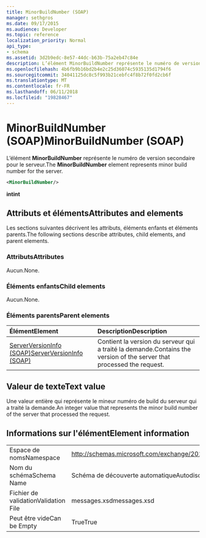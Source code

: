 ```yaml
---
title: MinorBuildNumber (SOAP)
manager: sethgros
ms.date: 09/17/2015
ms.audience: Developer
ms.topic: reference
localization_priority: Normal
api_type:
- schema
ms.assetid: 3d2b9edc-8e57-44dc-b63b-75a2eb47c84e
description: L’élément MinorBuildNumber représente le numéro de version secondaire pour le serveur.
ms.openlocfilehash: 4b6fb9b16bd2b4e2c25d36074c5935135d1794f6
ms.sourcegitcommit: 34041125dc8c5f993b21cebfc4f8b72f0fd2cb6f
ms.translationtype: MT
ms.contentlocale: fr-FR
ms.lasthandoff: 06/11/2018
ms.locfileid: "19828467"
---
```

# <a name="minorbuildnumber-soap"></a><span data-ttu-id="9bc5d-103">MinorBuildNumber (SOAP)</span><span class="sxs-lookup"><span data-stu-id="9bc5d-103">MinorBuildNumber (SOAP)</span></span>

<span data-ttu-id="9bc5d-104">L’élément **MinorBuildNumber** représente le numéro de version secondaire pour le serveur.</span><span class="sxs-lookup"><span data-stu-id="9bc5d-104">The **MinorBuildNumber** element represents minor build number for the server.</span></span> 
  
```XML
<MinorBuildNumber/>
```

 <span data-ttu-id="9bc5d-105">**int**</span><span class="sxs-lookup"><span data-stu-id="9bc5d-105">**int**</span></span>
## <a name="attributes-and-elements"></a><span data-ttu-id="9bc5d-106">Attributs et éléments</span><span class="sxs-lookup"><span data-stu-id="9bc5d-106">Attributes and elements</span></span>

<span data-ttu-id="9bc5d-107">Les sections suivantes décrivent les attributs, éléments enfants et éléments parents.</span><span class="sxs-lookup"><span data-stu-id="9bc5d-107">The following sections describe attributes, child elements, and parent elements.</span></span>
  
### <a name="attributes"></a><span data-ttu-id="9bc5d-108">Attributs</span><span class="sxs-lookup"><span data-stu-id="9bc5d-108">Attributes</span></span>

<span data-ttu-id="9bc5d-109">Aucun.</span><span class="sxs-lookup"><span data-stu-id="9bc5d-109">None.</span></span>
  
### <a name="child-elements"></a><span data-ttu-id="9bc5d-110">Éléments enfants</span><span class="sxs-lookup"><span data-stu-id="9bc5d-110">Child elements</span></span>

<span data-ttu-id="9bc5d-111">Aucun.</span><span class="sxs-lookup"><span data-stu-id="9bc5d-111">None.</span></span>
  
### <a name="parent-elements"></a><span data-ttu-id="9bc5d-112">Éléments parents</span><span class="sxs-lookup"><span data-stu-id="9bc5d-112">Parent elements</span></span>

|<span data-ttu-id="9bc5d-113">**Élément**</span><span class="sxs-lookup"><span data-stu-id="9bc5d-113">**Element**</span></span>|<span data-ttu-id="9bc5d-114">**Description**</span><span class="sxs-lookup"><span data-stu-id="9bc5d-114">**Description**</span></span>|
|:-----|:-----|
|[<span data-ttu-id="9bc5d-115">ServerVersionInfo (SOAP)</span><span class="sxs-lookup"><span data-stu-id="9bc5d-115">ServerVersionInfo (SOAP)</span></span>](serverversioninfo-soap.md) <br/> |<span data-ttu-id="9bc5d-116">Contient la version du serveur qui a traité la demande.</span><span class="sxs-lookup"><span data-stu-id="9bc5d-116">Contains the version of the server that processed the request.</span></span>  <br/> |
   
## <a name="text-value"></a><span data-ttu-id="9bc5d-117">Valeur de texte</span><span class="sxs-lookup"><span data-stu-id="9bc5d-117">Text value</span></span>

<span data-ttu-id="9bc5d-118">Une valeur entière qui représente le mineur numéro de build du serveur qui a traité la demande.</span><span class="sxs-lookup"><span data-stu-id="9bc5d-118">An integer value that represents the minor build number of the server that processed the request.</span></span>
  
## <a name="element-information"></a><span data-ttu-id="9bc5d-119">Informations sur l'élément</span><span class="sxs-lookup"><span data-stu-id="9bc5d-119">Element information</span></span>

|||
|:-----|:-----|
|<span data-ttu-id="9bc5d-120">Espace de noms</span><span class="sxs-lookup"><span data-stu-id="9bc5d-120">Namespace</span></span>  <br/> |http://schemas.microsoft.com/exchange/2010/Autodiscover  <br/> |
|<span data-ttu-id="9bc5d-121">Nom du schéma</span><span class="sxs-lookup"><span data-stu-id="9bc5d-121">Schema Name</span></span>  <br/> |<span data-ttu-id="9bc5d-122">Schéma de découverte automatique</span><span class="sxs-lookup"><span data-stu-id="9bc5d-122">Autodiscover schema</span></span>  <br/> |
|<span data-ttu-id="9bc5d-123">Fichier de validation</span><span class="sxs-lookup"><span data-stu-id="9bc5d-123">Validation File</span></span>  <br/> |<span data-ttu-id="9bc5d-124">messages.xsd</span><span class="sxs-lookup"><span data-stu-id="9bc5d-124">messages.xsd</span></span>  <br/> |
|<span data-ttu-id="9bc5d-125">Peut être vide</span><span class="sxs-lookup"><span data-stu-id="9bc5d-125">Can be Empty</span></span>  <br/> |<span data-ttu-id="9bc5d-126">True</span><span class="sxs-lookup"><span data-stu-id="9bc5d-126">True</span></span>  <br/> |
   

